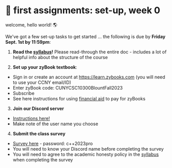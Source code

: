 # 🤖 first assignments: set-up, week 0 

welcome, hello world! 🌎 

We've got a few set-up tasks to get started ... the following is due by **Friday Sept. 1st by 11:59pm**:

1. **Read the [syllabus](https://github.com/mab253/cpp_fall23/blob/main/README.md)!** Please read-through the entire doc - includes a lot of helpful info about the structure of the course

2. **Set up your zyBook textbook**:
- Sign in or create an account at https://learn.zybooks.com (you will need to use your CCNY email/ID)
- Enter zyBook code: CUNYCSC10300BlountFall2023
- Subscribe
- See here instructions for using [financial aid](https://zybooks.zendesk.com/hc/en-us/articles/1260801584850-Payment-Cost-financial-aid-refunds-discounts-and-more#h_01EWPM7ZS4GFDWCDFF4TXPCDFV) to pay for zyBooks

3. **Join our Discord server**
- [Instructions here!](https://github.com/mab253/cpp_fall23/blob/main/discord.md)
- Make note of the user name you choose 

4. **Submit the class survey**
- [Survey here](https://airtable.com/appHSeC3WYz90T4vD/shrPSGPuz8l6Tq6PU) - password: c++2023pro
- You will need to know your Discord name before completing the survey
- You will need to agree to the academic honesty policy in the [syllabus](https://github.com/mab253/cpp_spring23/blob/main/README.md) when completing the survey

